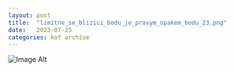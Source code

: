 ```yaml
---
layout:	post
title:	"limitne_se_blizici_bodu_je_pravym_opakem_bodu_23.png"
date:	2023-07-25
categories:	kof archive
---
```


![Image Alt](https://k0f.github.io/assets/limitne_se_blizici_bodu_je_pravym_opakem_bodu_23.png)